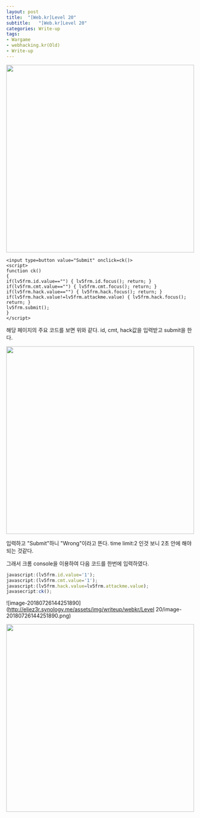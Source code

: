 ```yaml
---
layout: post
title:  "[Web.kr]Level 20"
subtitle:   "[Web.kr]Level 20"
categories: Write-up
tags:
- Wargame
- webhacking.kr(Old)
- Write-up
---
```


<img src="http://eliez3r.synology.me/assets/img/writeup/webkr/Level 20/image-20180726143450823.png" width="500px">

```php+HTML
<input type=button value="Submit" onclick=ck()>
<script>
function ck()
{
if(lv5frm.id.value=="") { lv5frm.id.focus(); return; }
if(lv5frm.cmt.value=="") { lv5frm.cmt.focus(); return; }
if(lv5frm.hack.value=="") { lv5frm.hack.focus(); return; }
if(lv5frm.hack.value!=lv5frm.attackme.value) { lv5frm.hack.focus(); return; }
lv5frm.submit();
}
</script>
```

해당 페이지의 주요 코드를 보면 위와 같다. id, cmt, hack값을 입력받고 submit을 한다.



<img src="http://eliez3r.synology.me/assets/img/writeup/webkr/Level 20/image-20180726143708550.png" width="500px">

 입력하고 "Submit"하니 "Wrong"이라고 뜬다. time limit:2 인것 보니 2초 안에 해야 되는 것같다.

그래서 크롬 console을 이용하여 다음 코드를 한번에 입력하였다.

```js
javascript:(lv5frm.id.value='1'); 
javascript:(lv5frm.cmt.value='1');
javascript:(lv5frm.hack.value=lv5frm.attackme.value);
javasecript:ck();
```

![image-20180726144251890](http://eliez3r.synology.me/assets/img/writeup/webkr/Level 20/image-20180726144251890.png)

<img src="http://eliez3r.synology.me/assets/img/writeup/webkr/Level 20/image-20180726144230888.png" width="500px">


